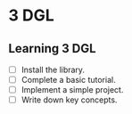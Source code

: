 # 3 DGL

## Learning 3 DGL
- [ ] Install the library.
- [ ] Complete a basic tutorial.
- [ ] Implement a simple project.
- [ ] Write down key concepts.
